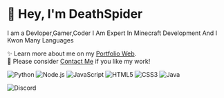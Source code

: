 # 👋 Hey, I'm DeathSpider
I am a Devloper,Gamer,Coder I Am Expert In Minecraft Development And I Kwon Many Languages



✨️ Learn more about me on my [Portfolio Web](http://spiderr.fun).
<br>
💖 Please consider [Contact Me](admin@spiderr.fun) if you like my work!

![Python](https://img.shields.io/badge/Python-3776AB?style=for-the-badge&logo=python&logoColor=white) ![Node.js](https://img.shields.io/badge/Node.js-43853D?style=for-the-badge&logo=node.js&logoColor=white)
![JavaScript](https://img.shields.io/badge/JavaScript-F7DF1E?style=for-the-badge&logo=javascript&logoColor=black)
![HTML5](https://img.shields.io/badge/HTML5-E34F26?style=for-the-badge&logo=html5&logoColor=white)
![CSS3](https://img.shields.io/badge/CSS3-1572B6?style=for-the-badge&logo=css3&logoColor=white)
![Java](https://img.shields.io/badge/Java-007396?style=for-the-badge&logo=java&logoColor=white)


![Discord](https://lanyard.cnrad.dev/api/1018366848770777149)
